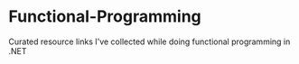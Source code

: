 # Functional-Programming
Curated resource links I've collected while doing functional programming in .NET

